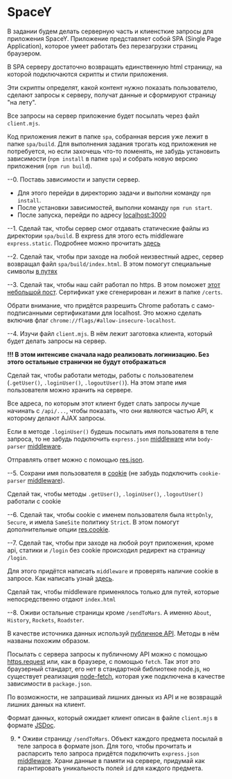 # SpaceY

В задании будем делать серверную часть и клиенсткие запросы для приложения SpaceY. Приложение представляет собой SPA (Single Page Application), которое умеет работать без перезагрузки страниц браузером.

В SPA серверу достаточно возвращать единственную html страницу, на которой подключаются скрипты и стили приложения.

Эти скрипты определят, какой контент нужно показать пользователю, сделают запросы к серверу, получат данные и сформируют страницу "на лету".

Все запросы на сервер приложение будет посылать через файл `client.mjs`.

Код приложения лежит в папке `spa`, собранная версия уже лежит в папке `spa/build`. Для выполнения задания трогать код приложения не потребуется, но если захочешь что-то поменять, не забудь установить зависимости (`npm install` в папке `spa`) и собрать новую версию приложения (`npm run build`).

--0. Поставь зависимости и запусти сервер.

- Для этого перейди в директорию задачи и выполни команду `npm install`.
- После установки зависимостей, выполни команду `npm run start`.
- После запуска, перейди по адресу [localhost:3000](http://localhost:3000)

--1. Сделай так, чтобы сервер смог отдавать статические файлы из директории `spa/build`. В express для этого есть middleware `express.static`. Подробнее можно прочитать [здесь](https://expressjs.com/en/starter/static-files.html)

--2. Сделай так, чтобы при заходе на любой неизвестный адрес, сервер возвращал файл `spa/build/index.html`. В этом помогут специальные символы [в путях](https://expressjs.com/en/guide/routing.html#route-paths)

--3. Сделай так, чтобы наш сайт работал по https. В этом поможет [этот небольшой пост](https://timonweb.com/posts/running-expressjs-server-over-https/). Сертификат уже сгенерирован и лежит в папке `/certs`.

Обрати внимание, что придётся разрешить Chrome работать с само-подписанными сертификатами для localhost. Это можно сделать включив флаг `chrome://flags/#allow-insecure-localhost`.

--4. Изучи файл `client.mjs`. В нём лежит заготовка клиента, который будет делать запросы на сервер.

**!!! В этом интенсиве сначала надо реализовать логинизацию. Без этого остальные странички не будут отображаться**

Сделай так, чтобы работали методы, работы с пользователем (`.getUser()`, `.loginUser()`, `.logoutUser()`). На этом этапе имя пользователя можно хранить на сервере.

Все адреса, по которым этот клиент будет слать запросы лучше начинать с `/api/...`, чтобы показать, что они являются частью API, к которому делают AJAX запросы.

Если в методе `.loginUser()` будешь посылать имя пользователя в теле запроса, то не забудь подключить `express.json` [middleware](https://expressjs.com/en/4x/api.html#express.json) или `body-parser` [middleware](https://expressjs.com/en/resources/middleware/body-parser.html).

Отправлять ответ можно с помощью [res.json](https://expressjs.com/en/4x/api.html#res.json).

--5. Сохрани имя пользователя в [cookie](https://expressjs.com/en/4x/api.html#req.cookies) (не забудь подключить `cookie-parser` [middleware](https://expressjs.com/en/resources/middleware/cookie-parser.html)).

Сделай так, чтобы методы `.getUser()`, `.loginUser()`, `.logoutUser()` работали с cookie

--6. Сделай так, чтобы cookie с именем пользователя была `HttpOnly`, `Secure`, и имела `SameSite` политику `Strict`. В этом помогут дополнительные опции [res.cookie](https://expressjs.com/en/4x/api.html#res.cookie).

--7. Сделай так, чтобы при заходе на любой роут приложения, кроме api, статики и `/login` без cookie происходил редирект на страницу `/login`.

Для этого придётся написать `middleware` и проверять наличие cookie в запросе. Как написать узнай [здесь](https://expressjs.com/en/guide/writing-middleware.html).

Сделай так, чтобы middleware применялось только для путей, которые непосредственно отдают `index.html`

--8. Оживи остальные страницы кроме `/sendToMars`. А именно `About`, `History`, `Rockets`, `Roadster`.

В качестве источника данных используй [публичное API](https://docs.spacexdata.com/). Методы в нём названы похожим образом.

Посылать с сервера запросы к публичному API можно с помощью [https.request](https://nodejs.org/api/https.html#https_https_request_url_options_callback) или, как в браузере, с помощью `fetch`. Так этот это браузерный стандарт, его нет в стандартной библиотеке node.js, но существует реализация [node-fetch](https://github.com/bitinn/node-fetch), которая уже подключена в качестве зависимости в `package.json`.

По возможности, не запрашивай лишних данных из API и не возвращай лишних данных на клиент.

Формат данных, который ожидает клиент описан в файле `client.mjs` в формате [JSDoc](https://jsdoc.app/).

9. \* Оживи страницу `/sendToMars`. Объект каждого предмета посылай в теле запроса в формате json. Для того, чтобы прочитать и распарсить тело запроса придётся подключить `express.json` [middleware](https://expressjs.com/en/4x/api.html#express.json). Храни данные в памяти на сервере, придумай как гарантировать уникальность полей `id` для каждого предмета.
